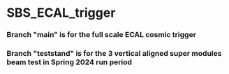 # SBS_ECAL_trigger
### Branch "main" is for the full scale ECAL cosmic trigger
### Branch "teststand" is for the 3 vertical aligned super modules beam test in Spring 2024 run period
